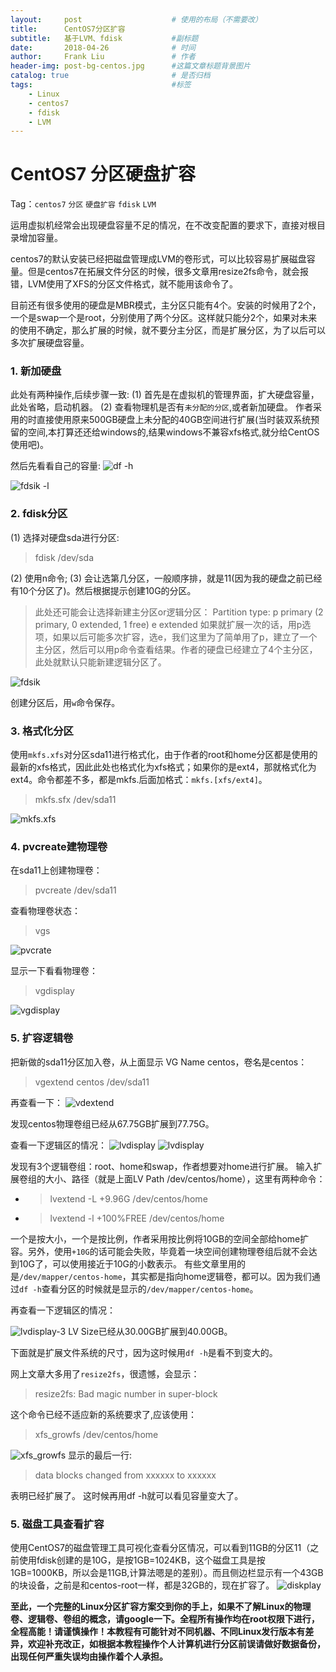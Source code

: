 ```yaml
---
layout:     post                    # 使用的布局（不需要改）
title:      CentOS7分区扩容
subtitle:   基于LVM、fdisk           #副标题
date:       2018-04-26              # 时间
author:     Frank Liu               # 作者
header-img: post-bg-centos.jpg      #这篇文章标题背景图片
catalog: true                       # 是否归档
tags:                               #标签
    - Linux
    - centos7
    - fdisk
    - LVM
---
```


# CentOS7 分区硬盘扩容

Tag：`centos7` `分区` `硬盘扩容` `fdisk` `LVM`

运用虚拟机经常会出现硬盘容量不足的情况，在不改变配置的要求下，直接对根目录增加容量。

centos7的默认安装已经把磁盘管理成LVM的卷形式，可以比较容易扩展磁盘容量。但是centos7在拓展文件分区的时候，很多文章用resize2fs命令，就会报错，LVM使用了XFS的分区文件格式，就不能用该命令了。

目前还有很多使用的硬盘是MBR模式，主分区只能有4个。安装的时候用了2个，一个是swap一个是root，分别使用了两个分区。这样就只能分2个，如果对未来的使用不确定，那么扩展的时候，就不要分主分区，而是扩展分区，为了以后可以多次扩展硬盘容量。

### 1. 新加硬盘

此处有两种操作,后续步骤一致:
(1) 首先是在虚拟机的管理界面，扩大硬盘容量，此处省略，启动机器。
(2) 查看物理机是否有`未分配的分区`,或者新加硬盘。
作者采用的时直接使用原来500GB硬盘上未分配的40GB空间进行扩展(当时装双系统预留的空间,本打算还还给windows的,结果windows不兼容xfs格式,就分给CentOS使用吧)。

然后先看看自己的容量:
![df -h](https://res.cloudinary.com/flhonker/image/upload/v1525683025/githubio/fdisk-img/df-h.png)

![fdsik -l](https://res.cloudinary.com/flhonker/image/upload/v1525683025/githubio/fdisk-img/fdisk-l.png)

### 2. fdisk分区

(1) 选择对硬盘sda进行分区:
> fdisk /dev/sda

(2) 使用n命令;
(3) 会让选第几分区，一般顺序排，就是11(因为我的硬盘之前已经有10个分区了)。然后根据提示创建10G的分区。
> 此处还可能会让选择新建主分区or逻辑分区：
> Partition type:
   p   primary (2 primary, 0 extended, 1 free)
   e   extended
   如果就扩展一次的话，用p选项，如果以后可能多次扩容，选e，我们这里为了简单用了p，建立了一个主分区，然后可以用p命令查看结果。作者的硬盘已经建立了4个主分区，此处就默认只能新建逻辑分区了。

![fdsik](https://res.cloudinary.com/flhonker/image/upload/v1525683027/githubio/fdisk-img/new-disk.png)

创建分区后，用`w`命令保存。

### 3. 格式化分区

使用`mkfs.xfs`对分区sda11进行格式化，由于作者的root和home分区都是使用的最新的xfs格式，因此此处也格式化为xfs格式；如果你的是ext4，那就格式化为ext4。命令都差不多，都是mkfs.后面加格式：`mkfs.[xfs/ext4]`。

> mkfs.sfx /dev/sda11

![mkfs.xfs](https://res.cloudinary.com/flhonker/image/upload/v1525683027/githubio/fdisk-img/mkfs-xfs.png)

### 4. pvcreate建物理卷

在sda11上创建物理卷：
> pvcreate /dev/sda11

查看物理卷状态：
> vgs

![pvcrate](https://res.cloudinary.com/flhonker/image/upload/v1525683027/githubio/fdisk-img/pvcreate.png)

显示一下看看物理卷：
> vgdisplay

![vgdisplay](https://res.cloudinary.com/flhonker/image/upload/v1525683028/githubio/fdisk-img/vgdisplay.png)

### 5. 扩容逻辑卷

把新做的sda11分区加入卷，从上面显示 VG Name		centos，卷名是centos：

> vgextend centos /dev/sda11

再查看一下：
![vdextend](https://res.cloudinary.com/flhonker/image/upload/v1525683028/githubio/fdisk-img/vgextend.png)

发现centos物理卷组已经从67.75GB扩展到77.75G。

查看一下逻辑区的情况：
![lvdisplay](https://res.cloudinary.com/flhonker/image/upload/v1525683025/githubio/fdisk-img/lvdisplay.png)
![lvdisplay](https://res.cloudinary.com/flhonker/image/upload/v1525683027/githubio/fdisk-img/lvdisplay-2.png)


发现有3个逻辑卷组：root、home和swap，作者想要对home进行扩展。
输入扩展卷组的大小、路径（就是上面LV Path                /dev/centos/home），这里有两种命令：
* > lvextend -L +9.96G /dev/centos/home
* > lvextend -l +100%FREE /dev/centos/home

一个是按大小，一个是按比例，作者采用按比例将10GB的空间全部给home扩容。另外，使用`+10G`的话可能会失败，毕竟着一块空间创建物理卷组后就不会达到10G了，可以使用接近于10G的小数表示。
有些文章里用的是`/dev/mapper/centos-home`，其实都是指向home逻辑卷，都可以。因为我们通过`df -h`查看分区的时候就是显示的`/dev/mapper/centos-home`。

再查看一下逻辑区的情况：

![lvdisplay-3](https://res.cloudinary.com/flhonker/image/upload/v1525683027/githubio/fdisk-img/lvdisplay-3.png)
LV Size已经从30.00GB扩展到40.00GB。

下面就是扩展文件系统的尺寸，因为这时候用`df -h`是看不到变大的。

网上文章大多用了`resize2fs`，很遗憾，会显示：
> resize2fs: Bad magic number in super-block

这个命令已经不适应新的系统要求了,应该使用：

> xfs_growfs  /dev/centos/home

![xfs_growfs](https://res.cloudinary.com/flhonker/image/upload/v1525683028/githubio/fdisk-img/xfs_growfs.png)
显示的最后一行:

> data blocks changed from xxxxxx to xxxxxx

表明已经扩展了。
这时候再用df -h就可以看见容量变大了。

### 5. 磁盘工具查看扩容

使用CentOS7的磁盘管理工具可视化查看分区情况，可以看到11GB的分区11（之前使用fdisk创建的是10G，是按1GB=1024KB，这个磁盘工具是按1GB=1000KB，所以会是11GB,计算法嗯是的差别）。而且侧边栏显示有一个43GB的块设备，之前是和centos-root一样，都是32GB的，现在扩容了。
![diskplay](https://res.cloudinary.com/flhonker/image/upload/v1525683025/githubio/fdisk-img/diskplay.png)

**至此，一个完整的Linux分区扩容方案交到你的手上，如果不了解Linux的物理卷、逻辑卷、卷组的概念，请google一下。全程所有操作均在root权限下进行，全程高能！请谨慎操作！本教程有可能针对不同机器、不同Linux发行版本有差异，欢迎补充改正，如根据本教程操作个人计算机进行分区前误请做好数据备份，出现任何严重失误均由操作着个人承担。**